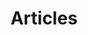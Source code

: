 ---
layout: post-index
permalink: /articles/index.html
title: Articles
tagline: A List of Posts
tags: [blog, graphic design]
category: articles
image:
  feature: texture-feature-03.jpg
---